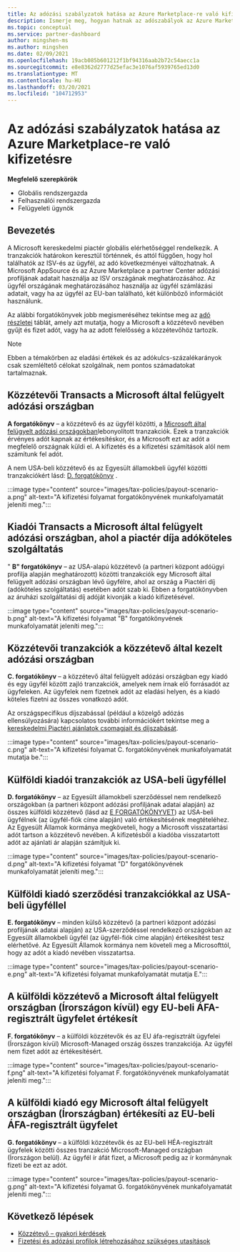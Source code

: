 ```yaml
---
title: Az adózási szabályzatok hatása az Azure Marketplace-re való kifizetésre
description: Ismerje meg, hogyan hatnak az adószabályok az Azure Marketplace-re való kifizetésre.
ms.topic: conceptual
ms.service: partner-dashboard
author: mingshen-ms
ms.author: mingshen
ms.date: 02/09/2021
ms.openlocfilehash: 19acb085b601212f1bf94316aab2b72c54aecc1a
ms.sourcegitcommit: e8e8362d2777d25efac3e1076af5939765ed13d0
ms.translationtype: MT
ms.contentlocale: hu-HU
ms.lasthandoff: 03/20/2021
ms.locfileid: "104712953"
---
```

# <a name="how-tax-policies-affect-payout-for-azure-marketplace"></a>Az adózási szabályzatok hatása az Azure Marketplace-re való kifizetésre

**Megfelelő szerepkörök**
-    Globális rendszergazda
-    Felhasználói rendszergazda
-    Felügyeleti ügynök

## <a name="introduction"></a>Bevezetés

A Microsoft kereskedelmi piactér globális elérhetőséggel rendelkezik. A tranzakciók határokon keresztül történnek, és attól függően, hogy hol találhatók az ISV-és az ügyfél, az adó következményei változhatnak. A Microsoft AppSource és az Azure Marketplace a partner Center adózási profiljának adatait használja az ISV országának meghatározásához. Az ügyfél országának meghatározásához használja az ügyfél számlázási adatait, vagy ha az ügyfél az EU-ban található, két különböző információt használunk.

Az alábbi forgatókönyvek jobb megismeréséhez tekintse meg az [adó részletei](tax-details-marketplace.md) táblát, amely azt mutatja, hogy a Microsoft a közzétevő nevében gyűjt és fizet adót, vagy ha az adott felelősség a közzétevőhöz tartozik.

> [!NOTE]
> Ebben a témakörben az eladási értékek és az adókulcs-százalékarányok csak szemléltető célokat szolgálnak, nem pontos számadatokat tartalmaznak.

## <a name="publisher-transacts-in-microsoft-managed-tax-country"></a>Közzétevői Transacts a Microsoft által felügyelt adózási országban

**A forgatókönyv** – a közzétevő és az ügyfél közötti, a [Microsoft által felügyelt adózási országokban](tax-details-marketplace.md#microsoft-managed-countries)lebonyolított tranzakciók. Ezek a tranzakciók érvényes adót kapnak az értékesítéskor, és a Microsoft ezt az adót a megfelelő országnak küldi el. A kifizetés és a kifizetési számítások alól nem számítunk fel adót.

A nem USA-beli közzétevő és az Egyesült államokbeli ügyfél közötti tranzakciókért lásd: [D. forgatókönyv](#foreign-publisher-transacts-with-us-customer) .

:::image type="content" source="images/tax-policies/payout-scenario-a.png" alt-text="A kifizetési folyamat forgatókönyvének munkafolyamatát jeleníti meg.":::

## <a name="publisher-transacts-in-microsoft-managed-tax-country-where-marketplace-fee-is-taxable-service"></a>Kiadói Transacts a Microsoft által felügyelt adózási országban, ahol a piactér díja adóköteles szolgáltatás

" **B" forgatókönyv** – az USA-alapú közzétevő (a partneri központ adóügyi profilja alapján meghatározott) közötti tranzakciók egy Microsoft által felügyelt adózási országban lévő ügyfélre, ahol az ország a Piactéri díj (adóköteles szolgáltatás) esetében adót szab ki. Ebben a forgatókönyvben az áruházi szolgáltatási díj adóját kivonják a kiadó kifizetésével.

:::image type="content" source="images/tax-policies/payout-scenario-b.png" alt-text="A kifizetési folyamat &quot;B&quot; forgatókönyvének munkafolyamatát jeleníti meg.":::

## <a name="publisher-transacts-in-publisher-managed-tax-country"></a>Közzétevői tranzakciók a közzétevő által kezelt adózási országban

**C. forgatókönyv** – a közzétevő által felügyelt adózási országban egy kiadó és egy ügyfél között zajló tranzakciók, amelyek nem írnak elő forrásadót az ügyfeleken. Az ügyfelek nem fizetnek adót az eladási helyen, és a kiadó köteles fizetni az összes vonatkozó adót.

Az országspecifikus díjszabással (például a közelgő adózás ellensúlyozására) kapcsolatos további információkért tekintse meg a [kereskedelmi Piactéri ajánlatok csomagjait és díjszabását](/azure/marketplace/plans-pricing#custom-prices).

:::image type="content" source="images/tax-policies/payout-scenario-c.png" alt-text="A kifizetési folyamat C. forgatókönyvének munkafolyamatát mutatja be.":::

## <a name="foreign-publisher-transacts-with-us-customer"></a>Külföldi kiadói tranzakciók az USA-beli ügyféllel

**D. forgatókönyv** – az Egyesült államokbeli szerződéssel nem rendelkező országokban (a partneri központ adózási profiljának adatai alapján) az összes külföldi közzétevő (lásd az [E FORGATÓKÖNYVET](#foreign-publisher-with-a-treaty-transacts-with-us-customer)) az USA-beli ügyfélnek (az ügyfél-fiók címe alapján) való értékesítésének megtételéhez. Az Egyesült Államok kormánya megköveteli, hogy a Microsoft visszatartási adót tartson a közzétevő nevében. A kifizetésből a kiadóba visszatartott adót az ajánlati ár alapján számítjuk ki.

:::image type="content" source="images/tax-policies/payout-scenario-d.png" alt-text="A kifizetési folyamat &quot;D&quot; forgatókönyvének munkafolyamatát jeleníti meg.":::

## <a name="foreign-publisher-with-a-treaty-transacts-with-us-customer"></a>Külföldi kiadó szerződési tranzakciókkal az USA-beli ügyféllel

**E. forgatókönyv** – minden külső közzétevő (a partneri központ adózási profiljának adatai alapján) az USA-szerződéssel rendelkező országokban az Egyesült államokbeli ügyfél (az ügyfél-fiók címe alapján) értékesítést tesz elérhetővé. Az Egyesült Államok kormánya nem követeli meg a Microsofttól, hogy az adót a kiadó nevében visszatartsa.

:::image type="content" source="images/tax-policies/payout-scenario-e.png" alt-text="A kifizetési folyamat munkafolyamatát mutatja E.":::

## <a name="foreign-publisher-sells-to-an-eu-vat-registered-customer-in-a-microsoft-managed-country-outside-ireland"></a>A külföldi közzétevő a Microsoft által felügyelt országban (Írországon kívül) egy EU-beli ÁFA-regisztrált ügyfelet értékesít

**F. forgatókönyv** – a külföldi közzétevők és az EU áfa-regisztrált ügyfelei (Írországon kívül) Microsoft-Managed ország összes tranzakciója. Az ügyfél nem fizet adót az értékesítésért.

:::image type="content" source="images/tax-policies/payout-scenario-f.png" alt-text="A kifizetési folyamat F. forgatókönyvének munkafolyamatát jeleníti meg.":::

## <a name="foreign-publisher-sells-to-an-eu-vat-registered-customer-in-a-microsoft-managed-country-in-ireland"></a>A külföldi kiadó egy Microsoft által felügyelt országban (Írországban) értékesíti az EU-beli ÁFA-regisztrált ügyfelet

**G. forgatókönyv** – a külföldi közzétevők és az EU-beli HÉA-regisztrált ügyfelek közötti összes tranzakció Microsoft-Managed országban (Írországon belül). Az ügyfél ír áfát fizet, a Microsoft pedig az ír kormánynak fizeti be ezt az adót.

:::image type="content" source="images/tax-policies/payout-scenario-g.png" alt-text="A kifizetési folyamat G. forgatókönyvének munkafolyamatát jeleníti meg.":::

## <a name="next-steps"></a>Következő lépések

- [Közzétevő – gyakori kérdések](/azure/marketplace/marketplace-faq-publisher-guide)
- [Fizetési és adózási profilok létrehozásához szükséges utasítások](./set-up-your-payout-account.md?context=%2fazure%2fmarketplace%2fcontext%2fcontext#create-a-payment-profile)